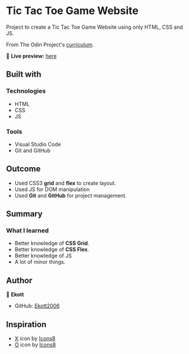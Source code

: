 # Tic Tac Toe Game Website

Project to create a Tic Tac Toe Game Website using only HTML, CSS and JS.

From The Odin Project's [curriculum](https://www.theodinproject.com/lessons/javascript-tic-tac-toe).

🔗 **Live preview:** [here](https://ekott2006.github.io/odin-js-tic-tac-toe)

## Built with

### Technologies

- HTML
- CSS
- JS

### Tools

- Visual Studio Code
- Git and GitHub

## Outcome

- Used CSS3 **grid** and **flex** to create layout.
- Used JS for DOM manipulation
- Used **Git** and **GitHub** for project management.

## Summary

### What I learned

- Better knowledge of **CSS Grid**.
- Better knowledge of **CSS Flex**.
- Better knowledge of JS
- A lot of minor things.

## Author

👤 **Ekott**

- GitHub: [Ekott2006](https://github.com/Ekott2006)

## Inspiration

- [X](https://icons8.com/icon/111057/x) icon by [Icons8](https://icons8.com)
- [O](https://icons8.com/icon/111040/o) icon by [Icons8](https://icons8.com)
